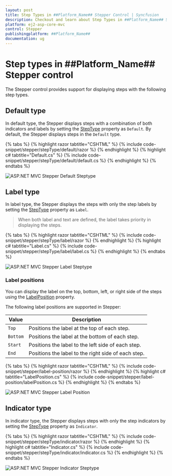 ```yaml
---
layout: post
title: Step Types in ##Platform_Name## Stepper Control | Syncfusion
description: Checkout and learn about Step Types in ##Platform_Name## Stepper control of Syncfusion Essential JS 2 and more.
platform: ej2-asp-core-mvc
control: Stepper
publishingplatform: ##Platform_Name##
documentation: ug
---
```


# Step types in ##Platform_Name## Stepper control

The Stepper control provides support for displaying steps with the following step types.

## Default type

In default type, the Stepper displays steps with a combination of both indicators and labels by setting the [StepType](https://help.syncfusion.com/cr/aspnetmvc-js2/Syncfusion.EJ2.Navigations.Stepper.html#Syncfusion_EJ2_Navigations_Stepper_StepType) property as `Default`. By default, the Stepper displays steps in the `Default` type.

{% tabs %}
{% highlight razor tabtitle="CSHTML" %}
{% include code-snippet/stepper/stepType/default/razor %}
{% endhighlight %}
{% highlight c# tabtitle="Default.cs" %}
{% include code-snippet/stepper/stepType/default/default.cs %}
{% endhighlight %}
{% endtabs %}

![ASP.NET MVC Stepper Default Steptype](images/steptype-default.jpg)

## Label type

In label type, the Stepper displays the steps with only the step labels by setting the [StepType](https://help.syncfusion.com/cr/aspnetmvc-js2/Syncfusion.EJ2.Navigations.Stepper.html#Syncfusion_EJ2_Navigations_Stepper_StepType) property as `Label`.

> When both label and text are defined, the label takes priority in displaying the steps.

{% tabs %}
{% highlight razor tabtitle="CSHTML" %}
{% include code-snippet/stepper/stepType/label/razor %}
{% endhighlight %}
{% highlight c# tabtitle="Label.cs" %}
{% include code-snippet/stepper/stepType/label/label.cs %}
{% endhighlight %}
{% endtabs %}

![ASP.NET MVC Stepper Label Steptype](images/steptype-label.jpg)

### Label positions

You can display the label on the top, bottom, left, or right side of the steps using the [LabelPosition](https://help.syncfusion.com/cr/aspnetmvc-js2/Syncfusion.EJ2.Navigations.Stepper.html#Syncfusion_EJ2_Navigations_Stepper_LabelPosition) property.

The following label positions are supported in Stepper:

| Value | Description |
|-----|-----|
| `Top` | Positions the label at the top of each step. |
| `Bottom` | Positions the label at the bottom of each step. |
| `Start` | Positions the label to the left side of each step. |
| `End` | Positions the label to the right side of each step. |

{% tabs %}
{% highlight razor tabtitle="CSHTML" %}
{% include code-snippet/stepper/label-position/razor %}
{% endhighlight %}
{% highlight c# tabtitle="LabelPosition.cs" %}
{% include code-snippet/stepper/label-position/labelPosition.cs %}
{% endhighlight %}
{% endtabs %}

![ASP.NET MVC Stepper Label Position](images/stepper-labelposition.jpg)

## Indicator type

In indicator type, the Stepper displays steps with only the step indicators by setting the [StepType](https://help.syncfusion.com/cr/aspnetmvc-js2/Syncfusion.EJ2.Navigations.Stepper.html#Syncfusion_EJ2_Navigations_Stepper_StepType) property as `Indicator`.

{% tabs %}
{% highlight razor tabtitle="CSHTML" %}
{% include code-snippet/stepper/stepType/indicator/razor %}
{% endhighlight %}
{% highlight c# tabtitle="Indicator.cs" %}
{% include code-snippet/stepper/stepType/indicator/indicator.cs %}
{% endhighlight %}
{% endtabs %}

![ASP.NET MVC Stepper Indicator Steptype](images/steptype-indicator.jpg)